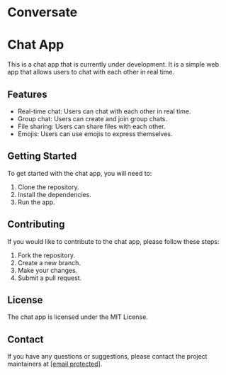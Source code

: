 # Conversate
<h1>Chat App</h1>

<p>This is a chat app that is currently under development. It is a simple web app that allows users to chat with each other in real time.</p>

<h2>Features</h2>

<ul>
<li>Real-time chat: Users can chat with each other in real time.</li>
<li>Group chat: Users can create and join group chats.</li>
<li>File sharing: Users can share files with each other.</li>
<li>Emojis: Users can use emojis to express themselves.</li>
</ul>

<h2>Getting Started</h2>

<p>To get started with the chat app, you will need to:</p>

<ol>
<li>Clone the repository.</li>
<li>Install the dependencies.</li>
<li>Run the app.</li>
</ol>

<h2>Contributing</h2>

<p>If you would like to contribute to the chat app, please follow these steps:</p>

<ol>
<li>Fork the repository.</li>
<li>Create a new branch.</li>
<li>Make your changes.</li>
<li>Submit a pull request.</li>
</ol>

<h2>License</h2>

<p>The chat app is licensed under the MIT License.</p>

<h2>Contact</h2>

<p>If you have any questions or suggestions, please contact the project maintainers at <a href="mailto:[email protected]">[email protected]</a>.</p>
